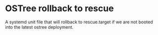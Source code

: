 # OSTree rollback to rescue

A systemd unit file that will rollback to rescue.target if we are not booted into the latest ostree deployment.

